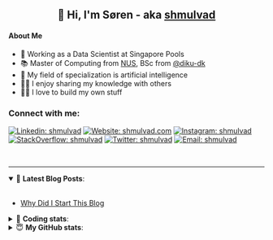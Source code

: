 <h2 align="center">
	👋 Hi, I'm Søren - aka <a href="https://shmulvad.com">shmulvad</a>
</h2>

#### About Me
- 🤖 Working as a Data Scientist at Singapore Pools
- 📚 Master of Computing from [NUS], BSc from [@diku-dk]
- 🧠 My field of specialization is artificial intelligence
- 👨‍🏫 I enjoy sharing my knowledge with others
- 👨‍💻 I love to build my own stuff

### Connect with me:

[![Linkedin: shmulvad](https://img.shields.io/badge/shmulvad-blue?style=flat&logo=Linkedin&logoColor=white)][linkedin]
[![Website: shmulvad.com](https://img.shields.io/badge/shmulvad.com-47CCCC?&style=flat&logo=Google-Chrome&logoColor=white)][website]
[![Instagram: shmulvad](https://img.shields.io/badge/-@shmulvad-purple?style=flat&logo=Instagram&logoColor=white)][instagram]
[![StackOverflow: shmulvad](https://img.shields.io/badge/shmulvad-FE7A16?style=flat&logo=stack-overflow&logoColor=white)][stackOverflow]
[![Twitter: shmulvad](https://img.shields.io/badge/@shmulvad-1ca0f1?style=flat&logo=twitter&logoColor=white)][twitter]
[![Email: shmulvad](https://img.shields.io/badge/shmulvad-D14836?style=flat&logo=gmail&logoColor=white)][mail]

<br />

---

<details open>
 <summary>📕 <b>Latest Blog Posts</b>: </summary>

<br>

<!-- BLOG-POST-LIST:START -->
- [Why Did I Start This Blog](https://shmulvad.com/blog/why-did-start-this-blog)
<!-- BLOG-POST-LIST:END -->

</details>

<!-- --- -->

<details>
 <summary>🤖 <b>Coding stats</b>: </summary>

<br>

NOTE: Doesn't track coding at work or work done in environments such as Jupyter Notebooks.

<!--START_SECTION:waka-->
![Code Time](http://img.shields.io/badge/Code%20Time-2%2C159%20hrs%205%20mins-blue)

**I'm a Night 🦉** 

```text
🌞 Morning                440 commits         ██░░░░░░░░░░░░░░░░░░░░░░░   09.02 % 
🌆 Daytime                1260 commits        ██████░░░░░░░░░░░░░░░░░░░   25.82 % 
🌃 Evening                2017 commits        ██████████░░░░░░░░░░░░░░░   41.33 % 
🌙 Night                  1163 commits        ██████░░░░░░░░░░░░░░░░░░░   23.83 % 
```


📊 **This Week I Spent My Time On** 

```text
💬 Programming Languages: 
TypeScript               7 hrs 16 mins       ████████████░░░░░░░░░░░░░   49.86 % 
Python                   3 hrs 2 mins        █████░░░░░░░░░░░░░░░░░░░░   20.81 % 
SCSS                     1 hr 54 mins        ███░░░░░░░░░░░░░░░░░░░░░░   13.06 % 
Other                    1 hr 3 mins         ██░░░░░░░░░░░░░░░░░░░░░░░   07.23 % 
HTML                     49 mins             █░░░░░░░░░░░░░░░░░░░░░░░░   05.69 % 

🔥 Editors: 
VS Code                  13 hrs 32 mins      ███████████████████████░░   92.77 % 
Zsh                      1 hr 3 mins         ██░░░░░░░░░░░░░░░░░░░░░░░   07.23 % 

🐱‍💻 Projects: 
sppl-chatbot             10 hrs 22 mins      ██████████████████░░░░░░░   71.13 % 
hit-locator              2 hrs 42 mins       █████░░░░░░░░░░░░░░░░░░░░   18.54 % 
overvaagning-admin       1 hr 23 mins        ██░░░░░░░░░░░░░░░░░░░░░░░   09.52 % 
Terminal                 7 mins              ░░░░░░░░░░░░░░░░░░░░░░░░░   00.81 % 
```


 Last Updated on 24/09/2023 18:40:00 UTC
<!--END_SECTION:waka-->

</details>

<!-- --- -->

<details>
 <summary>😇 <b>My GitHub stats</b>: </summary>

<br>

<img align="left" alt="shmulvad's Github Stats" src="https://github-readme-stats.vercel.app/api?username=shmulvad&show_icons=true&hide_border=true" />

</details>



[website]: https://shmulvad.com
[twitter]: https://twitter.com/shmulvad
[linkedin]: https://linkedin.com/in/shmulvad
[instagram]: https://instagram.com/shmulvad
[stackOverflow]: https://stackoverflow.com/users/9248793/shmulvad
[mail]: mailto:shmulvad@gmail.com
[@diku-dk]: https://github.com/diku-dk
[github]: https://github.com/shmulvad
[NUS]: https://www.nus.edu.sg